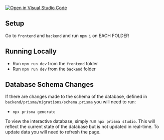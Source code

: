 [![Open in Visual Studio Code](https://classroom.github.com/assets/open-in-vscode-718a45dd9cf7e7f842a935f5ebbe5719a5e09af4491e668f4dbf3b35d5cca122.svg)](https://classroom.github.com/online_ide?assignment_repo_id=15169359&assignment_repo_type=AssignmentRepo)

## Setup

Go to `frontend` and `backend` and run `npm i` on EACH FOLDER

## Running Locally

- Run `npm run dev` from the `frontend` folder
- Run `npm run dev` from the `backend` folder

## Database Schema Changes

If there are changes made to the schema of the database, defined in `backend/prisma/migrations/schema.prisma` you will need to run:

- `npx prisma generate`

To view the interactive database, simply run `npx prisma studio`. This will reflect the current state of the database but is not updated in real-time. To update data you will need to refresh the page. 
